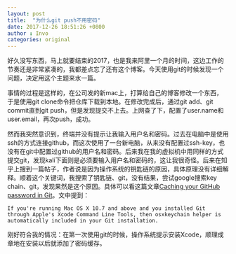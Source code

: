 ```yaml
---
layout: post
title:  "为什么git push不用密码"
date: 2017-12-26 18:51:26 +0800
author : Invo
categories: original
---
```


好久没写东西，马上就要结束的2017，也是我来阿里一个月的时间，这边工作的节奏还是非常紧凑的，我都差点忘了还有这个博客。今天使用git的时候发现一个问题，决定用这个主题来水一篇。

事情的过程是这样的，在公司发的新mac上，打算给自己的博客修改一个东西，于是使用git clone命令把仓库下载到本地。在修改完成后，通过git add、git commit直到git push，但是发现提交不上去。上网查了下，配置了user.name和user.email，再次push，成功。

然而我突然意识到，终端并没有提示让我输入用户名和密码。过去在电脑中是使用ssh的方式连接github，而这次使用了一台新电脑，从来没有配置过ssh-key，也没有在git中配置过github的用户名和密码。后来我在我的虚拟机中用同样的方式提交git，发现kali下面则是必须要输入用户名和密码的，这让我很奇怪。后来在知乎上搜到一篇帖子，作者说是因为操作系统的钥匙链的原因，具体原理没有详细解释。顺着这个关键词，我搜索了钥匙链、git，没有结果，尝试google搜索key chain、git，发现果然是这个原因。具体可以看这篇文章[Caching your GitHub password in Git](https://help.github.com/articles/caching-your-github-password-in-git/)。文中提到：
```
If you're running Mac OS X 10.7 and above and you installed Git through Apple's Xcode Command Line Tools, then osxkeychain helper is automatically included in your Git installation.
```
刚好符合我的情况：在第一次使用git的时候，操作系统提示安装Xcode，顺理成章地在安装以后就添加了密码缓存。